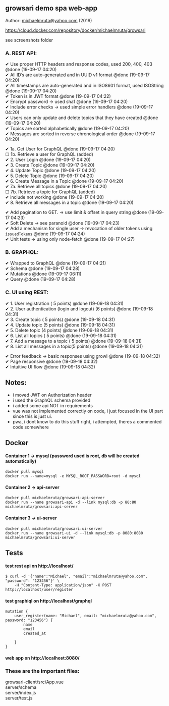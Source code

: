 growsari demo spa web-app
--

Author: <michaelmruta@yahoo.com> (2019)

<https://cloud.docker.com/repository/docker/michaelmruta/growsari>

see screenshots folder
### A. REST API:

 ✔ Use proper HTTP headers and response codes, used 200, 400, 403 @done (19-09-17 04:20)<br />
 ✔ All ID’s are auto-generated and in UUID v1 format @done (19-09-17 04:20)<br />
 ✔ All timestamps are auto-generated and in ISO8601 format, used ISOString @done (19-09-17 04:20)<br />
 ✔ Token is in JWT format  @done (19-09-17 04:22)<br />
 ✔ Encrypt password -> used sha1 @done (19-09-17 04:20)<br />
 ✔ Include error checks -> used simple error handlers @done (19-09-17 04:20)<br />
 ✔ Users can only update and delete topics that they have created @done (19-09-17 04:20)<br />
 ✔ Topics are sorted alphabetically @done (19-09-17 04:20)<br />
 ✔ Messages are sorted in reverse chronological order @done (19-09-17 04:20)<br />

 ✔ 1a. Get User for GraphQL @done (19-09-17 04:20)<br />
 ☐ 1b. Retrieve a user for GraphQL (added)<br />
 ✔ 2. User Login @done (19-09-17 04:20)<br />
 ✔ 3. Create Topic @done (19-09-17 04:20)<br />
 ✔ 4. Update Topic @done (19-09-17 04:20)<br />
 ✔ 5. Delete Topic @done (19-09-17 04:20)<br />
 ✔ 6. Create Message in a Topic @done (19-09-17 04:20)<br />
 ✔ 7a. Retrieve all topics @done (19-09-17 04:20)<br />
 ☐ 7b. Retrieve a topic for GraphQL (added)<br />
 ✔ include not working @done (19-09-17 04:20)<br />
 ✔ 8. Retrieve all messages in a topic @done (19-09-17 04:20)<br />
 
 ✔ Add pagination to GET.​ ​-> use limit & offset in query string @done (19-09-17 04:23)<br />
 ✔ Soft Delete​ ​-> see paranoid @done (19-09-17 04:23)<br />
 ✔ Add a mechanism for single user -> revocation of older tokens using `issuedTokens` @done (19-09-17 04:24)<br />
 ✔ Unit tests -> using only node-fetch @done (19-09-17 04:27)<br />
 
### B. GRAPHQL:

 ✔ Wrapped to GraphQL @done (19-09-17 04:21)<br />
 ✔ Schema @done (19-09-17 04:28)<br />
 ✔ Mutations @done (19-09-17 06:11)<br />
 ✔ Query @done (19-09-17 04:28)<br />

### C. UI using REST:

 ✔ 1. User registration (​ 5 points) @done (19-09-18 04:31)<br />
 ✔ 2. User authentication (login and logout) ​(6 points) @done (19-09-18 04:31)<br />
 ✔ 3. Create topic (​ 5 points) @done (19-09-18 04:31)<br />
 ✔ 4. Update topic ​(5 points) @done (19-09-18 04:31)<br />
 ✔ 5. Delete topic ​(4 points) @done (19-09-18 04:31)<br />
 ✔ 6. List all topics (​ 5 points) @done (19-09-18 04:31)<br />
 ✔ 7. Add a message to a topic (​ 5 points) @done (19-09-18 04:31)<br />
 ✔ 8. List all messages in a topic ​(5 points) @done (19-09-18 04:31)<br />

 ✔ Error feedback -> basic responses using growl @done (19-09-18 04:32)<br />
 ✔ Page responsive @done (19-09-18 04:32)<br />
 ✔ Intuitive UI flow @done (19-09-18 04:32)<br />

Notes:
--
 - i moved JWT on Authorization header<br />
 - i used the GraphQL schema provided<br />
 - i added some api NOT in requirements<br />
 - vue was not implemented correctly on code, i just focused in the UI part since this is just ui.<br />
 - pwa, i dont know to do this stuff right, i attempted, theres a commented code somewhere<br />

Docker
---

#### Container 1 -> mysql (password used is root, db will be created automatically)
```
docker pull mysql
docker run --name=mysql -e MYSQL_ROOT_PASSWORD=root -d mysql 
```

#### Container 2 -> api-server
```
docker pull michaelmruta/growsari:api-server
docker run --name growsari-api -d --link mysql:db -p 80:80 michaelmruta/growsari:api-server
```

#### Container 3 -> ui-server
```
docker pull michaelmruta/growsari:ui-server
docker run --name growsari-ui -d --link mysql:db -p 8080:8080 michaelmruta/growsari:ui-server
```

Tests
---

#### test rest api on http://localhost/
```
$ curl -d '{"name":"Michael", "email":"michaelmruta@yahoo.com", "password": "123456"}' \
	-H "Content-Type: application/json" -X POST http://localhost/user/register
```

#### test graphiql on http://localhost/graphql
```
mutation {
	user_register(name: "Michael", email: "michaelmruta@yahoo.com", password: "123456") {
		name
		email
		created_at

	}
}
```

#### web app on http://localhost:8080/

### These are the important files:

growsari-client/src/App.vue<br />
server/schema<br />
server/index.js<br />
server/test.js<br />
